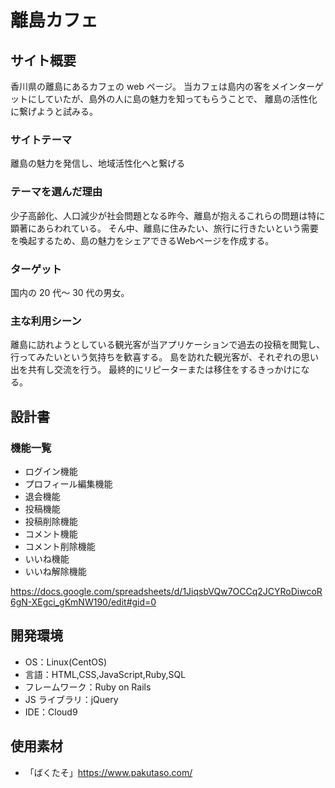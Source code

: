 # 離島カフェ

## サイト概要

香川県の離島にあるカフェの web ページ。
当カフェは島内の客をメインターゲットにしていたが、島外の人に島の魅力を知ってもらうことで、
離島の活性化に繋げようと試みる。

### サイトテーマ

離島の魅力を発信し、地域活性化へと繋げる

### テーマを選んだ理由

少子高齢化、人口減少が社会問題となる昨今、離島が抱えるこれらの問題は特に顕著にあらわれている。
そん中、離島に住みたい、旅行に行きたいという需要を喚起するため、島の魅力をシェアできるWebページを作成する。

### ターゲット

国内の 20 代～ 30 代の男女。

### 主な利用シーン

離島に訪れようとしている観光客が当アプリケーションで過去の投稿を閲覧し、
行ってみたいという気持ちを歓喜する。
島を訪れた観光客が、それぞれの思い出を共有し交流を行う。
最終的にリピーターまたは移住をするきっかけになる。

## 設計書

### 機能一覧
- ログイン機能
- プロフィール編集機能
- 退会機能
- 投稿機能
- 投稿削除機能
- コメント機能
- コメント削除機能
- いいね機能
- いいね解除機能


https://docs.google.com/spreadsheets/d/1JiqsbVQw7OCCq2JCYRoDiwcoR6gN-XEgci_gKmNW190/edit#gid=0

## 開発環境

- OS：Linux(CentOS)
- 言語：HTML,CSS,JavaScript,Ruby,SQL
- フレームワーク：Ruby on Rails
- JS ライブラリ：jQuery
- IDE：Cloud9

## 使用素材

- 「ばくたそ」https://www.pakutaso.com/